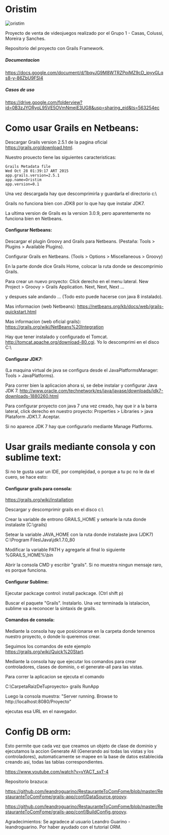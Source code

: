# Oristim
![oristim](http://i.imgur.com/EYeMvFe.png?1)

Proyecto de venta de videojuegos realizado por el Grupo 1 - Casas, Colussi, Moreira y Sanches.

Repositorio del proyecto con Grails Framework.

<h5>Documentacion</h5>

https://docs.google.com/document/d/1bqvJG9M8WTRZPpiMZ9cD_ipyvGLqs8-y-86ZbU9FSI4

<h5>Casos de uso</h5>

https://drive.google.com/folderview?id=0B3zJYORyoL95VE5OVmNmejE3UG8&usp=sharing_eid&ts=563254ec


# Como usar Grails en Netbeans:

Descargar Grails version 2.5.1 de la pagina oficial https://grails.org/download.html.

Nuestro prouecto tiene las siguientes caracteristicas:


	Grails Metadata file
	Wed Oct 28 01:39:17 ART 2015
	app.grails.version=2.5.1
	app.name=Oristim
	app.version=0.1


Una vez descargada hay que descomprimirla y guardarla el directorio c:\

Grails no funciona bien con JDK8 por lo que hay que instalar JDK7.

La ultima version de Grails es la version 3.0.9, pero aparentemente no funciona bien en Netbeans.

<h4>Configurar Netbeans:</h4>

Descargar el plugin Groovy and Grails para Netbeans. (Pestaña: Tools > Plugins > Available Plugins).

Configurar Grails en Netbeans. (Tools > Options > Miscellaneous > Groovy)

En la parte donde dice Grails Home, colocar la ruta donde se descomprimio Grails.

Para crear un nuevo proyecto: Click derecho en el menu lateral. New Project > Groovy > Grails Application. Next, Next, Next ...

y despues sale andando ... (Todo esto puede hacerse con java 8 instalado).

Mas informacion (web Netbeans): https://netbeans.org/kb/docs/web/grails-quickstart.html

Mas informacion (web oficial grails): https://grails.org/wiki/NetBeans%20Integration

Hay que tener instalado y configurado el Tomcat. http://tomcat.apache.org/download-80.cgi. Yo lo descomprimi en el disco C:\

<h4>Configurar JDK7:</h4>

(La maquina virtual de java se configura desde el JavaPlatformsManager: Tools > JavaPlatforms).

Para correr bien la aplicacion ahora si, se debe instalar y configurar Java JDK 7.  http://www.oracle.com/technetwork/es/java/javase/downloads/jdk7-downloads-1880260.html 

Para configurar proyecto con java 7 una vez creado, hay que ir a la barra lateral, click derecho en nuestro proyecto: Properties > Libraries > java Plataform JDK1.7. Aceptar.

Si no aparece JDK 7 hay que configurarlo mediante Manage Platforms.

# Usar grails mediante consola y con sublime text:

Si no te gusta usar un IDE, por complejidad, o porque a tu pc no le da el cuero, se hace esto:

<h4>Configurar grails para consola:</h4>

https://grails.org/wiki/installation

Descargar y descomprimir grails en el disco c:\

Crear la variable de entrono GRAILS_HOME y setearle la ruta  donde instalaste (C:\grails)

Setear la variable JAVA_HOME con la ruta donde instalaste java (JDK7) C:\Program Files\Java\jdk1.7.0_80

Modificar la variable PATH y agregarle al final lo siguiente %GRAILS_HOME%\bin

Abrir la consola CMD y escribir "grails". Si no muestra ningun mensaje raro, es porque funciona.

<h4>Configurar Sublime:</h4>

Ejecutar packcage control: install packcage. (Ctrl shift p)

Buscar el paquete "Grails". Instalarlo. Una vez terminada la istalacion, sublime va a reconocer la sintaxis de grails.

<h4>Comandos de consola:</h4>

Mediante la consola hay que posicionarse en la carpeta donde tenemos nuestro proyecto, o donde lo queremos crear.

Seguimos los comandos de este ejemplo https://grails.org/wiki/Quick%20Start.

Mediante la consola hay que ejecutar los comandos para crear controladores, clases de dominio, o el generate-all para las vistas.

Para correr la aplicacion se ejecuta el comando

C:\CarpetaRaizDeTuproyecto> grails RunApp

Luego la consola muestra: "Server running. Browse to http://localhost:8080/Proyecto"

ejecutas esa URL en el navegador.


# Config DB orm:

Esto permite que cada vez que creamos un objeto de clase de dominio y ejecutamos la accion Generate All (Generando asi todas las vistas y los controladores), automaticamente se mapee en la base de datos establecida creando asi, todas las tablas correspondientes.

https://www.youtube.com/watch?v=vYACT_sxT-4

Repositorio brazuca:

https://github.com/leandroguarino/RestauranteToComFome/blob/master/RestauranteToComFome/grails-app/conf/DataSource.groovy.

https://github.com/leandroguarino/RestauranteToComFome/blob/master/RestauranteToComFome/grails-app/conf/BuildConfig.groovy.

Agradecimientos: Se agradece al usuario Leandro Guarino - leandroguarino. Por haber ayudado con el tutorial ORM.

